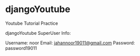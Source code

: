 # djangoYoutube
Youtube Tutorial Practice

djangoYoutube SuperUser Info:

Username: noor
Email: jahannoor19011@gmail.com
Password: password19011
